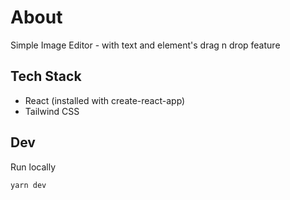 # About
Simple Image Editor - with text and element's drag n drop feature


## Tech Stack
- React (installed with create-react-app)
- Tailwind CSS


## Dev
Run locally
```
yarn dev
```